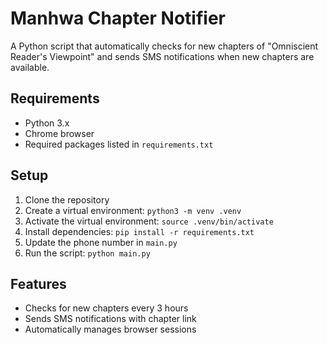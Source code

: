 # Manhwa Chapter Notifier
A Python script that automatically checks for new chapters of "Omniscient Reader's Viewpoint" and sends SMS notifications when new chapters are available.

## Requirements
- Python 3.x
- Chrome browser
- Required packages listed in `requirements.txt`

## Setup
1. Clone the repository
2. Create a virtual environment: `python3 -m venv .venv`
3. Activate the virtual environment: `source .venv/bin/activate`
4. Install dependencies: `pip install -r requirements.txt`
5. Update the phone number in `main.py`
6. Run the script: `python main.py`

## Features
- Checks for new chapters every 3 hours
- Sends SMS notifications with chapter link
- Automatically manages browser sessions